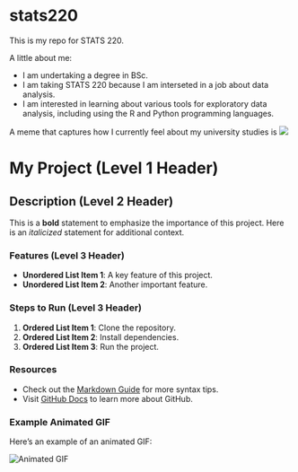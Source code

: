 # stats220

This is my repo for STATS 220. 

A little about me:

- I am undertaking a degree in BSc.
- I am taking STATS 220 because I am interseted in a job about data analysis.
- I am interested in learning about various tools for exploratory data analysis, including using the R and Python programming languages. 

A meme that captures how I currently feel about my university studies is ![](https://c.tenor.com/8druEACXtX8AAAAd/tenor.gif)


# My Project (Level 1 Header)

## Description (Level 2 Header)

This is a **bold** statement to emphasize the importance of this project. Here is an *italicized* statement for additional context.

### Features (Level 3 Header)

- **Unordered List Item 1**: A key feature of this project.
- **Unordered List Item 2**: Another important feature.

### Steps to Run (Level 3 Header)

1. **Ordered List Item 1**: Clone the repository.
2. **Ordered List Item 2**: Install dependencies.
3. **Ordered List Item 3**: Run the project.

### Resources

- Check out the [Markdown Guide](https://www.markdownguide.org/) for more syntax tips.
- Visit [GitHub Docs](https://docs.github.com/) to learn more about GitHub.

### Example Animated GIF

Here’s an example of an animated GIF:

![Animated GIF](https://media.giphy.com/media/3o7TKSjRrfIPjeiVyM/giphy.gif)
